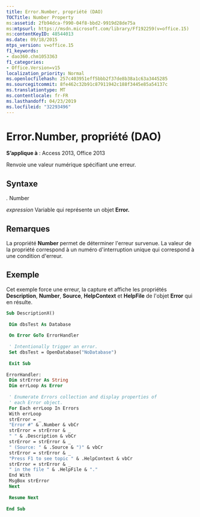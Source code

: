 ```yaml
---
title: Error.Number, propriété (DAO)
TOCTitle: Number Property
ms:assetid: 2fb94dca-f990-04f8-bbd2-9919d28de75a
ms:mtpsurl: https://msdn.microsoft.com/library/Ff192259(v=office.15)
ms:contentKeyID: 48544013
ms.date: 09/18/2015
mtps_version: v=office.15
f1_keywords:
- dao360.chm1053363
f1_categories:
- Office.Version=v15
localization_priority: Normal
ms.openlocfilehash: 257c403951eff5bbb2f37de8b38a1c63a3445285
ms.sourcegitcommit: 8fe462c32b91c87911942c188f3445e85a54137c
ms.translationtype: MT
ms.contentlocale: fr-FR
ms.lasthandoff: 04/23/2019
ms.locfileid: "32293496"
---
```

# <a name="errornumber-property-dao"></a>Error.Number, propriété (DAO)


**S’applique à** : Access 2013, Office 2013
 

Renvoie une valeur numérique spécifiant une erreur.

## <a name="syntax"></a>Syntaxe

*.* Number

*expression* Variable qui représente un objet **Error.**

## <a name="remarks"></a>Remarques

La propriété **Number** permet de déterminer l'erreur survenue. La valeur de la propriété correspond à un numéro d'interruption unique qui correspond à une condition d'erreur.

## <a name="example"></a>Exemple

Cet exemple force une erreur, la capture et affiche les propriétés **Description**, **Number**, **Source**, **HelpContext** et **HelpFile** de l'objet **Error** qui en résulte.

```vb 
Sub DescriptionX() 
 
 Dim dbsTest As Database 
 
 On Error GoTo ErrorHandler 
 
 ' Intentionally trigger an error. 
 Set dbsTest = OpenDatabase("NoDatabase") 
 
 Exit Sub 
 
ErrorHandler: 
 Dim strError As String 
 Dim errLoop As Error 
 
 ' Enumerate Errors collection and display properties of 
 ' each Error object. 
 For Each errLoop In Errors 
 With errLoop 
 strError = _ 
 "Error #" & .Number & vbCr 
 strError = strError & _ 
 " " & .Description & vbCr 
 strError = strError & _ 
 " (Source: " & .Source & ")" & vbCr 
 strError = strError & _ 
 "Press F1 to see topic " & .HelpContext & vbCr 
 strError = strError & _ 
 " in the file " & .HelpFile & "." 
 End With 
 MsgBox strError 
 Next 
 
 Resume Next 
 
End Sub 
 
```

